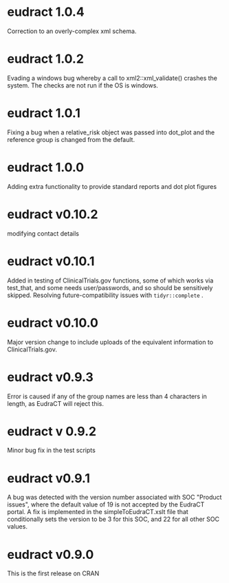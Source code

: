 # eudract 1.0.4

Correction to an overly-complex xml schema. 

# eudract 1.0.2

Evading a windows bug whereby a call to xml2::xml_validate() crashes the system. 
The checks are not run if the OS is windows. 


# eudract 1.0.1

Fixing a bug when a relative_risk object was passed into dot_plot and the reference
group is changed from the default. 

# eudract 1.0.0

Adding extra functionality to provide standard reports and dot plot figures


# eudract v0.10.2

modifying contact details


# eudract v0.10.1

Added in testing of ClinicalTrials.gov functions, some of which works via test_that, and some needs user/passwords, and so should be sensitively skipped.  Resolving future-compatibility issues with `tidyr::complete` .



# eudract v0.10.0

Major version change to include uploads of the equivalent information to ClinicalTrials.gov.


# eudract v0.9.3

Error is caused if any of the group names are less than 4 characters in length, as EudraCT will reject this.


# eudract v 0.9.2

Minor bug fix in the test scripts


# eudract v0.9.1

A bug was detected with the version number associated with SOC "Product issues", where the default value of 19 is not accepted by the EudraCT portal. A fix is implemented in the simpleToEudraCT.xslt file that conditionally sets the version to be 3 for this SOC, and 22 for all other SOC values. 

# eudract v0.9.0

This is the first release on CRAN

